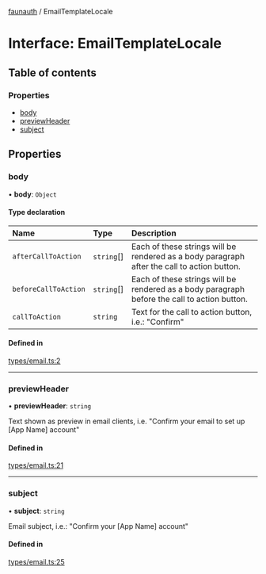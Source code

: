 [faunauth](../index.md) / EmailTemplateLocale

# Interface: EmailTemplateLocale

## Table of contents

### Properties

- [body](EmailTemplateLocale.md#body)
- [previewHeader](EmailTemplateLocale.md#previewheader)
- [subject](EmailTemplateLocale.md#subject)

## Properties

### body

• **body**: `Object`

#### Type declaration

| Name | Type | Description |
| :------ | :------ | :------ |
| `afterCallToAction` | `string`[] | Each of these strings will be rendered as a body paragraph after the call to action button. |
| `beforeCallToAction` | `string`[] | Each of these strings will be rendered as a body paragraph before the call to action button. |
| `callToAction` | `string` | Text for the call to action button, i.e.: "Confirm" |

#### Defined in

[types/email.ts:2](https://github.com/alexnitta/faunauth/blob/210b57d/src/types/email.ts#L2)

___

### previewHeader

• **previewHeader**: `string`

Text shown as preview in email clients, i.e. "Confirm your email to set up [App Name] account"

#### Defined in

[types/email.ts:21](https://github.com/alexnitta/faunauth/blob/210b57d/src/types/email.ts#L21)

___

### subject

• **subject**: `string`

Email subject, i.e.: "Confirm your [App Name] account"

#### Defined in

[types/email.ts:25](https://github.com/alexnitta/faunauth/blob/210b57d/src/types/email.ts#L25)
